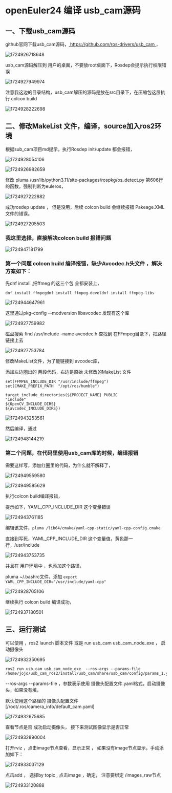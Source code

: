 # openEuler24 编译 usb_cam源码

## 一、下载usb_cam源码

github官网下载usb_cam源码，[ https://github.com/ros-drivers/usb_cam ](https://) ，

![1724926718648](image/usb-cam-build/1724926718648.png)

usb_cam源码解压到 用户的桌面，不要放root桌面下，Rosdep会提示执行权限错误

![1724927949974](image/usb-cam-build/1724927949974.png)

注意我这边的目录结构，usb_cam解压的源码是放在src目录下，在压缩包这层执行 colcon build

![1724928222698](image/usb-cam-build/1724928222698.png)

## 二、修改MakeList 文件，编译，source加入ros2环境

根据sub_cam项目md提示，执行Rosdep   init/update 都会报错，

![1724928054106](image/usb-cam-build/1724928054106.png)

![1724926982659](image/usb-cam-build/1724926982659.png)

修改 pluma  /usr/lib/python3.11/site-packages/rospkg/os\_detect.py 第606行的函数，强制判断为euleros，

![1724927222882](image/usb-cam-build/1724927222882.png)

成功rosdep update ， 但是没用，后续 colcon build 会继续报错 Pakeage.XML 文件的错误。

![1724927205503](image/usb-cam-build/1724927205503.png)

### 我这里选择，直接解决colcon build 报错问题

![1724947181799](image/usb-cam-build/1724947181799.png)

### 第一个问题 colcon build 编译报错，缺少Avcodec.h头文件 ，解决方案如下：

先dnf install ,把ffmeg 的这三个包 全都安装上，

`dnf install ffmpegdnf install ffmpeg-develdnf install ffmpeg-libs`

![1724944647961](image/usb-cam-build/1724944647961.png)

这里通过pkg-config --modversion libavcodec  发现有这个库

![1724927759982](image/usb-cam-build/1724927759982.png)

磁盘搜索 find /usr/include -name avcodec.h 查找到 在FFmpeg目录下，把路径链接上去

![1724927753784](image/usb-cam-build/1724927753784.png)

修改MakeList文件，为了能链接到 avcodec库，

添加左边圈出的 两段代码，右边是原始 未修改的MakeList 文件

```
set(FFMPEG_INCLUDE_DIR "/usr/include/ffmpeg")
set(CMAKE_PREFIX_PATH  "/opt/ros/humble")
```

```
target_include_directories(${PROJECT_NAME} PUBLIC
"include"
${OpenCV_INCLUDE_DIRS}
${avcodec_INCLUDE_DIRS})
```

![1724943253561](image/usb-cam-build/1724943253561.png)

然后编译，通过

![1724948144219](image/usb-cam-build/1724948144219.png)

### 第二个问题，在代码里使用usb_cam库的时候，编译报错

需要这样写，添加红圈里的代码，为什么就不解释了，

![1724949559580](image/usb-cam-build/1724949559580.png)

![1724949585629](image/usb-cam-build/1724949585629.png)

执行colcon build编译报错，

提示如下，YAML_CPP_INCLUDE_DIR 这个变量错误

![1724943761185](image/usb-cam-build/1724943761185.png)

编辑该文件，`pluma /lib64/cmake/yaml-cpp-static/yaml-cpp-config.cmake`

直接到写死，YAML_CPP_INCLUDE_DIR 这个变量值，黄色那一行，/usr/include

![1724943753735](image/usb-cam-build/1724943753735.png)

并且在 用户环境中 ，也添加这个路径，

pluma  ~/.bashrc文件，添加 `export YAML_CPP_INCLUDE_DIR="/usr/include/yaml-cpp"`

![1724928765106](image/usb-cam-build/1724928765106.png)

继续执行 colcon build 编译成功，

![1724937180501](image/usb-cam-build/1724937180501.png)

## 三、运行测试

可以使用 ，ros2 launch 脚本文件 或是 run usb_cam usb_cam_node_exe ， 启动摄像头

![1724932350695](image/usb-cam-build/1724932350695.png)

```
ros2 run usb_cam usb_cam_node_exe  --ros-args --params-file /home/jojo/usb_cam_ros2/install/usb_cam/share/usb_cam/config/params_1.yaml
```

--ros-args --params-file ，参数表示使用 摄像头配置文件.yaml格式，启动摄像头，如果没有填，

默认使用这个路径的 摄像头配置文件 [/root/.ros/camera_info/default_cam.yaml]

![1724932675685](image/usb-cam-build/1724932675685.png)

查看节点是否  成功启动摄像头， 接下来测试图像显示是否正常

![1724932890004](image/usb-cam-build/1724932890004.png)

打开rviz ，点击image节点查看，显示正常 ， 如果没有image节点显示，手动添加如下：

![1724933037129](image/usb-cam-build/1724933037129.png)

点击add ， 选择by topic , 点击image ，确定， 注意要绑定 /images_raw节点

![1724933120888](image/usb-cam-build/1724933120888.png)
